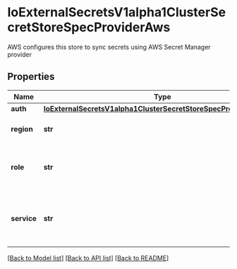 # IoExternalSecretsV1alpha1ClusterSecretStoreSpecProviderAws

AWS configures this store to sync secrets using AWS Secret Manager provider
## Properties
Name | Type | Description | Notes
------------ | ------------- | ------------- | -------------
**auth** | [**IoExternalSecretsV1alpha1ClusterSecretStoreSpecProviderAwsAuth**](IoExternalSecretsV1alpha1ClusterSecretStoreSpecProviderAwsAuth.md) |  | [optional] 
**region** | **str** | AWS Region to be used for the provider | 
**role** | **str** | Role is a Role ARN which the SecretManager provider will assume | [optional] 
**service** | **str** | Service defines which service should be used to fetch the secrets | 

[[Back to Model list]](../README.md#documentation-for-models) [[Back to API list]](../README.md#documentation-for-api-endpoints) [[Back to README]](../README.md)


